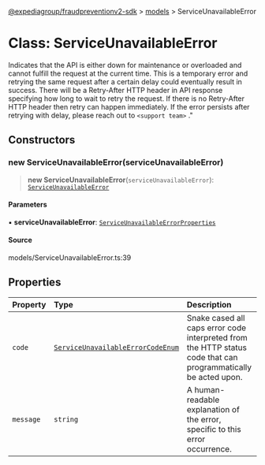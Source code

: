 [@expediagroup/fraudpreventionv2-sdk](../../index.md) > [models](../index.md) > ServiceUnavailableError

# Class: ServiceUnavailableError

Indicates that the API is either down for maintenance or overloaded and cannot fulfill the request at the current time. This is a temporary error and retrying the same request after a certain delay could eventually result in success. There will be a Retry-After HTTP header in API response specifying how long to wait to retry the request. If there is no Retry-After HTTP header then retry can happen immediately. If the error persists after retrying with delay, please reach out to `<support team>` .\"

## Constructors

### new ServiceUnavailableError(serviceUnavailableError)

> **new ServiceUnavailableError**(`serviceUnavailableError`): [`ServiceUnavailableError`](ServiceUnavailableError.md)

#### Parameters

▪ **serviceUnavailableError**: [`ServiceUnavailableErrorProperties`](../interfaces/ServiceUnavailableErrorProperties.md)

#### Source

models/ServiceUnavailableError.ts:39

## Properties

| Property | Type | Description | Source |
| :------ | :------ | :------ | :------ |
| `code` | [`ServiceUnavailableErrorCodeEnum`](../type-aliases/ServiceUnavailableErrorCodeEnum.md) | Snake cased all caps error code interpreted from the HTTP status code that can programmatically be acted upon. | models/ServiceUnavailableError.ts:32 |
| `message` | `string` | A human-readable explanation of the error, specific to this error occurrence. | models/ServiceUnavailableError.ts:37 |
